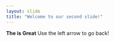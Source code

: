 ```yaml
---
layout: slide
title: "Welcome to our second slide!"
---
```

**The is Great**
Use the left arrow to go back!
